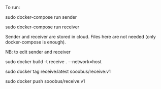 To run:

sudo docker-compose run sender

sudo docker-compose run receiver

Sender and receiver are stored in cloud. Files here are not needed (only docker-compose is enough).


NB: to edit sender and receiver

 sudo docker build -t receive . --network=host

 sudo docker tag receive:latest sooobus/receive:v1
 
 sudo docker push sooobus/receive:v1
